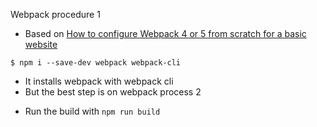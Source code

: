 Webpack procedure 1

- Based on [How to configure Webpack 4 or 5 from scratch for a basic website](https://dev.to/antonmelnyk/how-to-configure-webpack-from-scratch-for-a-basic-website-46a5)

```
$ npm i --save-dev webpack webpack-cli
```

- It installs webpack with webpack cli
- But the best step is on webpack process 2

* Run the build with `npm run build`
